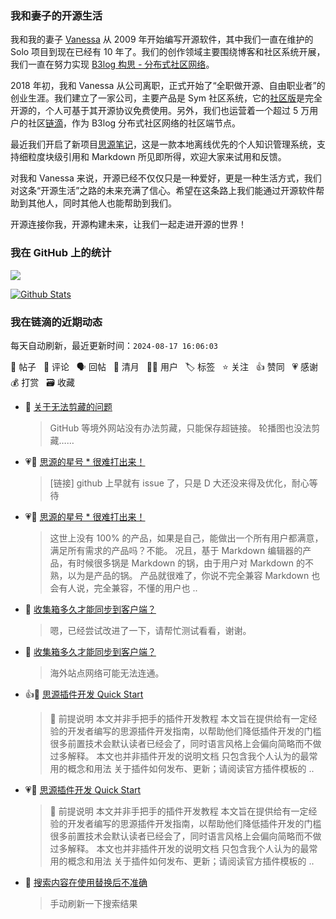 ### 我和妻子的开源生活

我和我的妻子 [Vanessa](https://github.com/Vanessa219) 从 2009 年开始编写开源软件，其中我们一直在维护的 Solo 项目到现在已经有 10 年了。我们的创作领域主要围绕博客和社区系统开展，我们一直在努力实现 [B3log 构思 - 分布式社区网络](https://ld246.com/article/1546941897596)。

2018 年初，我和 Vanessa 从公司离职，正式开始了“全职做开源、自由职业者”的创业生涯。我们建立了一家公司，主要产品是 Sym 社区系统，它的[社区版](https://github.com/88250/symphony)是完全开源的，个人可基于其开源协议免费使用。另外，我们也运营着一个超过 5 万用户的社区[链滴](https://ld246.com)，作为 B3log 分布式社区网络的社区端节点。

最近我们开启了新项目[思源笔记](https://github.com/siyuan-note/siyuan)，这是一款本地离线优先的个人知识管理系统，支持细粒度块级引用和 Markdown 所见即所得，欢迎大家来试用和反馈。

对我和 Vanessa 来说，开源已经不仅仅只是一种爱好，更是一种生活方式，我们对这条“开源生活”之路的未来充满了信心。希望在这条路上我们能通过开源软件帮助到其他人，同时其他人也能帮助到我们。

开源连接你我，开源构建未来，让我们一起走进开源的世界！

### 我在 GitHub 上的统计

<a title="Hits" target="_blank" href="https://github.com/88250/88250"><img src="https://hits.b3log.org/88250/88250.svg"></a>

[![Github Stats](https://github-readme-stats.vercel.app/api?username=88250&theme=tokyonight&show_icons=true)](https://github.com/88250)

<!--events start -->

### 我在链滴的近期动态

每天自动刷新，最近更新时间：`2024-08-17 16:06:03`

📝 帖子 &nbsp; 💬 评论 &nbsp; 🗣 回帖 &nbsp; 🌙 清月 &nbsp; 👨‍💻 用户 &nbsp; 🏷️ 标签 &nbsp; ⭐️ 关注 &nbsp; 👍 赞同 &nbsp; 💗 感谢 &nbsp; 💰 打赏 &nbsp; 🗃 收藏

* 💬 [关于无法剪藏的问题](https://ld246.com/article/1723818336588/comment/1723819799738#comments)

  > GitHub 等境外网站没有办法剪藏，只能保存超链接。 轮播图也没法剪藏……
* 💗💬 [思源的星号 * 很难打出来！](https://ld246.com/article/1723649285553/comment/1723817702952#comments)

  > [链接] github 上早就有 issue 了，只是 D 大还没来得及优化，耐心等待
* 💗💬 [思源的星号 * 很难打出来！](https://ld246.com/article/1723649285553/comment/1723804835100#comments)

  > 这世上没有 100% 的产品，如果是自己，能做出一个所有用户都满意，满足所有需求的产品吗？不能。 况且，基于 Markdown 编辑器的产品，有时候很多锅是 Markdown 的锅，由于用户对 Markdown 的不熟，以为是产品的锅。 产品就很难了，你说不完全兼容 Markdown 也会有人说，完全兼容，不懂的用户也 ..
* 💬 [收集箱多久才能同步到客户端？](https://ld246.com/article/1721938605062/comment/1723808493682#comments)

  > 嗯，已经尝试改进了一下，请帮忙测试看看，谢谢。
* 💬 [收集箱多久才能同步到客户端？](https://ld246.com/article/1721938605062/comment/1723770583932#comments)

  > 海外站点网络可能无法连通。
* 👍📝 [思源插件开发 Quick Start](https://ld246.com/article/1723732790981)

  > 🔔 前提说明 本文并非手把手的插件开发教程 本文旨在提供给有一定经验的开发者编写的思源插件开发指南，以帮助他们降低插件开发的门槛 很多前置技术会默认读者已经会了，同时语言风格上会偏向简略而不做过多解释。 本文也并非插件开发的说明文档 只包含我个人认为的最常用的概念和用法 关于插件如何发布、更新；请阅读官方插件模板的  ..
* 💗📝 [思源插件开发 Quick Start](https://ld246.com/article/1723732790981)

  > 🔔 前提说明 本文并非手把手的插件开发教程 本文旨在提供给有一定经验的开发者编写的思源插件开发指南，以帮助他们降低插件开发的门槛 很多前置技术会默认读者已经会了，同时语言风格上会偏向简略而不做过多解释。 本文也并非插件开发的说明文档 只包含我个人认为的最常用的概念和用法 关于插件如何发布、更新；请阅读官方插件模板的  ..
* 💬 [搜索内容在使用替换后不准确](https://ld246.com/article/1723697000577/comment/1723698073378#comments)

  > 手动刷新一下搜索结果


<!--events end -->
